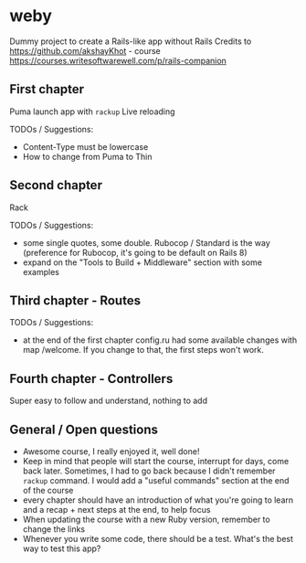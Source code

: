 # weby

Dummy project to create a Rails-like app without Rails
Credits to https://github.com/akshayKhot - course https://courses.writesoftwarewell.com/p/rails-companion

## First chapter

Puma
launch app with `rackup`
Live reloading

TODOs / Suggestions:

- Content-Type must be lowercase
- How to change from Puma to Thin

## Second chapter

Rack

TODOs / Suggestions:

- some single quotes, some double. Rubocop / Standard is the way (preference for Rubocop, it's going to be default on Rails 8)
- expand on the "Tools to Build + Middleware" section with some examples

## Third chapter - Routes

TODOs / Suggestions:

- at the end of the first chapter config.ru had some available changes with map /welcome. If you change to that, the first steps won't work.

## Fourth chapter - Controllers

Super easy to follow and understand, nothing to add

## General / Open questions

- Awesome course, I really enjoyed it, well done!
- Keep in mind that people will start the course, interrupt for days, come back later. Sometimes, I had to go back because I didn't remember `rackup` command. I would add a "useful commands" section at the end of the course
- every chapter should have an introduction of what you're going to learn and a recap + next steps at the end, to help focus
- When updating the course with a new Ruby version, remember to change the links
- Whenever you write some code, there should be a test. What's the best way to test this app?
